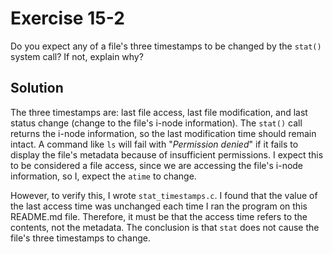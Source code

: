 # Exercise 15-2

Do you expect any of a file's three timestamps to be changed by the `stat()` system call? If not, explain
why?

## Solution

The three timestamps are: last file access, last file modification, and last status change (change to
the file's i-node information). The `stat()` call returns the i-node information, so the last modification
time should remain intact. A command like `ls` will fail with "*Permission denied*" if it fails to
display the file's metadata because of insufficient permissions. I expect this to be considered a file
access, since we are accessing the file's i-node information, so I, expect the `atime` to change.

However, to verify this, I wrote `stat_timestamps.c`. I found that the value of the last access time
was unchanged each time I ran the program on this README.md file. Therefore, it must be that the
access time refers to the contents, not the metadata. The conclusion is that `stat` does not cause
the file's three timestamps to change.

